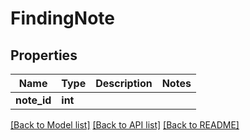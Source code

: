 # FindingNote

## Properties
Name | Type | Description | Notes
------------ | ------------- | ------------- | -------------
**note_id** | **int** |  | 

[[Back to Model list]](../README.md#documentation-for-models) [[Back to API list]](../README.md#documentation-for-api-endpoints) [[Back to README]](../README.md)


